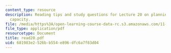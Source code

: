 ```yaml
---
content_type: resource
description: Reading tips and study questions for Lecture 20 on planning and civic
  capacity.
file: /media/https%3A/open-learning-course-data-rc.s3.amazonaws.com/11-201-gateway-planning-action-fall-2007/681983e2526bb554e896dfc6a7f83d04_read20.pdf
file_type: application/pdf
resourcetype: Document
title: read20.pdf
uid: 681983e2-526b-b554-e896-dfc6a7f83d04
---
```

